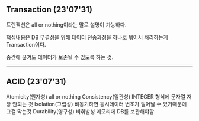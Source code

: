 
## Transaction (23'07'31)
트랜젝션은 all or nothing이라는 말로 설명이 가능하다.

핵심내용은 DB 무결성을 위해 데이터 전송과정을 하나로 묶어서 처리하는게 Transaction이다.

중간에 끊겨도 데이터가 보존될 수 있도록 하는 것.

--------------------------------
## ACID (23'07'31)

Atomicity(원자성) all or nothing
Consistency(일관성) INTEGER 형식에 문자열 저장 안되는 것
Isolation(고립성) 비동기하면 동시데이터 변조가 일어날 수 있기때문에 그걸 막는것
Durability(영구성) 비휘발성 메모리에 DB를 보관해야함
